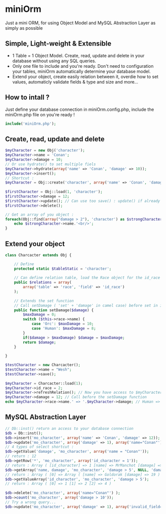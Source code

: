 miniOrm
=======
Just a mini ORM, for using Object Model and MySQL Abstraction Layer as simply as possible

Simple, Light-weight & Extensible
--------
+ 1 Table = 1 Object Model. Create, read, update and delete in your database without using any SQL queries. 
+ Only one file to include and you're ready. Don't need to configuration your tables, miniOrm automatically determine your database model. 
+ Extend your object, create easily relation between it, overdie how to set values, automaticly validate fields & type and size and more... 

How to intall ?
--------
Just define your database connection in miniOrm.config.php, include the miniOrm.php file on you're ready !

```php
include('miniOrm.php');
```

Create, read, update and delete
--------

```php
$myCharacter = new Obj('character');
$myCharacter->name = 'Conan';
$myCharacter->damage = 10;
// Or use hydrate() to set multiple fiels
$myCharacter->hydrate(array('name' => 'Conan', 'damage' => 10));
$myCharacter->insert();
// Shortcut :
$myCharacter = Obj::create('character', array('name' => 'Conan', 'damage' => 10));
 
$firstCharacter = Obj::load(1, 'character');
$firstCharacter->damage = 12;
$firstCharacter->update(); // Can use too save() : update() if already exist, else insert()
$firstCharacter->delete();

// Get an array of you object :
foreach(Obj::find(array("damage > 2"), 'character') as $strongCharacter) {
	echo $strongCharacter->name.'<br/>';
}
```

Extend your object
--------

```php
class Charcacter extends Obj {

	// Define
	protected static $tableStatic = 'character';
     
    // Can define relation table, load the Race object for the id_race field
    public $relations = array(
        array('table' => 'race', 'field' => 'id_race')
    );
 
    // Extends the set function
    // Call setDamage ( 'set' + 'damage' in camel case) before set in in the object
    public function setDamage($damage) {
        $maxDamage = 0;
        switch ($this->race->name) {
            case 'Orc': $maxDamage = 10;
            case 'Human': $maxDamage = 8;
        }
        if($damage > $maxDamage) $damage = $maxDamage;
        return $damage;
    }
     
}

$testCharacter = new Charcacter();
$testCharacter->name = "Wesh";
$testCharacter->save();
 
$myCharacter = Charcacter::load(1);
$myCharacter->id_race = 2;
$myCharacter->refreshRelation(); // Now you have access to $myCharacter->race as an Obj
$myCharacter->damage = 12; // Call before the setDamage function
echo $myCharacter->race->name.' => '.$myCharacter->damage; // Human => 8
```

MySQL Abstraction Layer
--------

```php
// Db::inst() return an access to your database connection
$db = Db::inst();
$db->insert('mo_character', array('name' => 'Conan', 'damage' => 12));
$db->update('mo_character', array('damage' => 1), array('name="Conan"') );
// 4 types of select shortcut :
$db->getValue('damage', 'mo_character', array('name = "Conan"'));
// return : 12
$db->getRow('*', 'mo_character', array('id_character = 1'));
// return : Array ( [id_character] => 1 [name] => MrManchot [damage] => 10 )
$db->getArray('name, damage', 'mo_character', 'damage > 5', NULL, 'damage DESC', '0,2');
// return : Array ( [0] => Array ( [name] => Goldorak [damage] => 19 ) [1] => Array (...
$db->getValueArray('id_character', 'mo_character', 'damage > 5');
// return : Array ( [0] => 1 [1] => 2 [2] => 4 )
 
$db->delete('mo_character', array('name="Conan"') );
$db->count('mo_character', array('damage > 10'));
// Try a wrong query...
$db->update('mo_character', array('damage' => 1), array('invalid_field="Toto"') );
```
